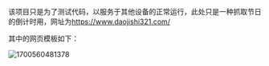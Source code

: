 <html>

<body class='typora-export os-windows' >

<div  id='write'  class = 'is-node'><p><span>该项目只是为了测试代码，以服务于其他设备的正常运行，此处只是一种抓取节日的倒计时用，网址为</span><a href='https://www.daojishi321.com/' target='_blank' class='url'>https://www.daojishi321.com/</a></p><p><span>其中的网页模板如下：</span></p><p><img src="C:\Users\Rory\AppData\Roaming\Typora\typora-user-images\1700560481378.png" referrerpolicy="no-referrer" alt="1700560481378"></p></div>

</body>
</html>
